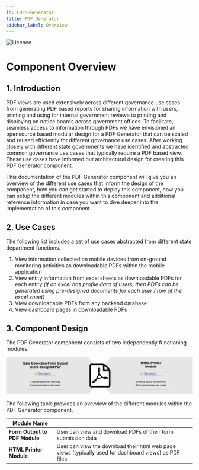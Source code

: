 ```yaml
---
id: COPDFGenerator
title: PDF Generator
sidebar_label: Overview
---
```

![Licence](https://img.shields.io/badge/Licence-MIT-blue.svg)

# Component Overview

## 1. Introduction

PDF views are used extensively across different governance use cases from generating PDF based reports for sharing information with users, printing and using for internal government reviewa to printing and displaying on notice boards across government offices. To facilitate, seamless access to information through PDFs we have envisioned an opensource based modular design for a PDF Generator that can be scaled and reused efficiently for different governance use cases. After working closely with different state governments we have identified and abstracted common governance use cases that typically require a PDF based view. These use cases have informed our architectural design for creating this PDF Generator component. 

This documentation of the PDF Generator component will give you an overview of the different use cases that inform the design of the component, how you can get started to deploy this component, how you can setup the different modules within this component and additional reference information in case you want to dive deeper into the implementation of this component. 

## 2. Use Cases

The following list includes a set of use cases abstracted from different state department functions.

1. View information collected on mobile devices from on-ground monitoring activities as downloadable PDFs within the mobile application
2. View entity information from excel sheets as downloadable PDFs for each entity *(if an excel has profile data of users, then PDFs can be generated using pre-designed documents for each user / row of the excel sheet)*
3. View downloadable PDFs from any backend database 
4. View dashboard pages in downloadable PDFs

## 3. Component Design

The PDF Generator component consists of two independently functioning modules.

![alt-text](../img/pdfgenerator.png)

The following table provides an overview of the different modules within the PDF Generator component.

| Module Name                       |                                                                                                                                                                                                                                                                                                                                                                                                                                                                                                                    |
|-----------------------------------|--------------------------------------------------------------------------------------------------------------------------------------------------------------------------------------------------------------------------------------------------------------------------------------------------------------------------------------------------------------------------------------------------------------------------------------------------------------------------------------------------------------------|
| **Form Output to PDF Module**            | User can view and download PDFs of their form submission data                                                                                                                                                                            |
| **HTML Printer Module**          | User can view the download their html web page views (typically used for dashboard views) as PDF files   
